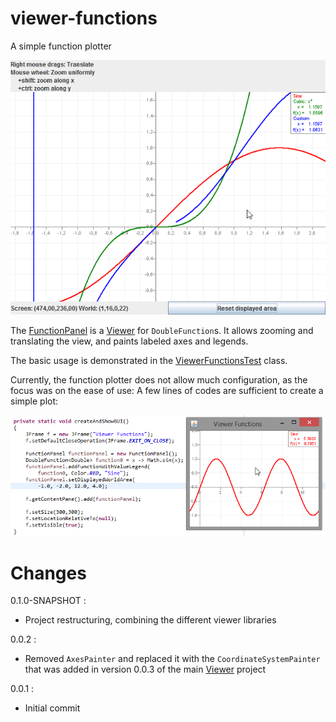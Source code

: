 # viewer-functions

A simple function plotter

![ViewerFunctionsScreenshot01.png](/screenshots/ViewerFunctionsScreenshot01.png)

The [FunctionPanel](https://github.com/javagl/ViewerFunctions/blob/master/src/main/java/de/javagl/viewer/functions/FunctionPanel.java) 
is a [Viewer](https://github.com/javagl/Viewer) for `DoubleFunction`s. 
It allows zooming and translating the view, and paints labeled axes
and legends. 

The basic usage is demonstrated in the 
[ViewerFunctionsTest](https://github.com/javagl/ViewerFunctions/blob/master/src/test/java/de/javagl/viewer/functions/test/ViewerFunctionsTest.java)
class.

Currently, the function plotter does not allow much configuration,
as the focus was on the ease of use: A few lines of codes are
sufficient to create a simple plot:

![ViewerFunctionsScreenshot02.png](/screenshots/ViewerFunctionsScreenshot02.png)


# Changes

0.1.0-SNAPSHOT :
  * Project restructuring, combining the different viewer libraries

0.0.2 : 

  * Removed `AxesPainter` and replaced it with the
    `CoordinateSystemPainter` that was added in version 0.0.3 
    of the main [Viewer](https://github.com/javagl/Viewer) project

0.0.1 : 

  * Initial commit
